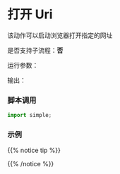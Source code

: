 # 打开 Uri 
该动作可以启动浏览器打开指定的网址



是否支持子流程：**否**

运行参数：



输出：



### 脚本调用

```python
import simple;

```

### 示例


{{% notice tip %}}

{{% /notice %}}
